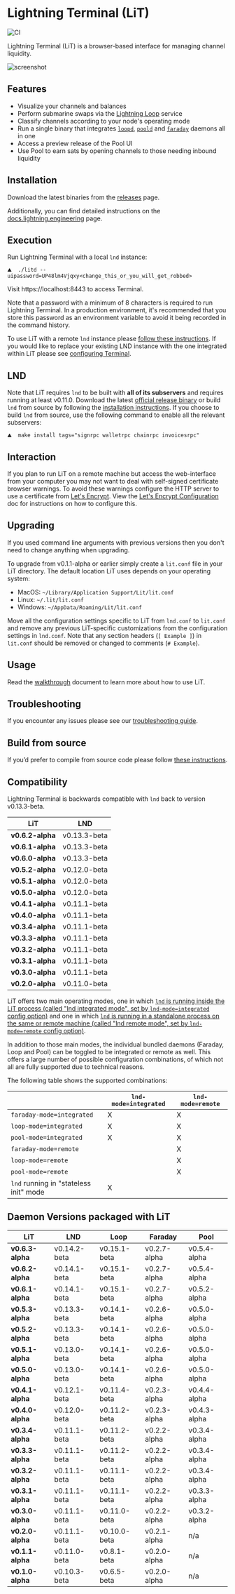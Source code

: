 # Lightning Terminal (LiT)

![CI](https://github.com/lightninglabs/lightning-terminal/workflows/CI/badge.svg)

Lightning Terminal (LiT) is a browser-based interface for managing channel liquidity.

![screenshot](./app/src/assets/images/screenshot.png)

## Features
- Visualize your channels and balances
- Perform submarine swaps via the [Lightning Loop](https://lightning.engineering/loop) service
- Classify channels according to your node's operating mode
- Run a single binary that integrates [`loopd`](https://github.com/lightninglabs/loop),
  [`poold`](https://github.com/lightninglabs/pool) and
  [`faraday`](https://github.com/lightninglabs/faraday) daemons all in one
- Access a preview release of the Pool UI
- Use Pool to earn sats by opening channels to those needing inbound liquidity

## Installation
Download the latest binaries from the [releases](https://github.com/lightninglabs/lightning-terminal/releases) page. 

Additionally, you can find detailed instructions on the [docs.lightning.engineering](https://docs.lightning.engineering/lightning-network-tools/lightning-terminal/get-lit) page.

## Execution
Run Lightning Terminal with a local `lnd` instance:

```shell
⛰  ./litd --uipassword=UP48lm4Vjqxy<change_this_or_you_will_get_robbed>
```

Visit https://localhost:8443 to access Terminal.

Note that a password with a minimum of 8 characters is required to run Lightning Terminal. In a production environment, it's recommended that you store this password as an environment variable to avoid it being recorded in the command history.

To use LiT with a remote `lnd` instance please [follow these instructions](./doc/config-lnd-remote.md). If you would like to replace your existing LND instance with the one integrated within LiT please see [configuring Terminal](./doc/config-lnd-integrated.md).

## LND
Note that LiT requires `lnd` to be built with **all of its subservers** and requires running at least v0.11.0. Download the latest [official release binary](https://github.com/lightningnetwork/lnd/releases/latest) or build `lnd` from source by following the [installation instructions](https://github.com/lightningnetwork/lnd/blob/master/docs/INSTALL.md). If you choose to build `lnd` from source, use the following command to enable all the relevant subservers:

```shell
⛰  make install tags="signrpc walletrpc chainrpc invoicesrpc"
```

## Interaction
If you plan to run LiT on a remote machine but access the web-interface from your computer you may not want to deal with self-signed certificate browser warnings. To avoid these warnings configure the HTTP server to use a certificate from [Let's Encrypt](https://letsencrypt.org/). View the
[Let's Encrypt Configuration](./doc/letsencrypt.md) doc for instructions on how to configure this.

## Upgrading
If you used command line arguments with previous versions then you don't need to change anything when upgrading. 

To upgrade from v0.1.1-alpha or earlier simply create a `lit.conf` file in your LiT directory. The default location LiT uses depends on your operating system:
- MacOS: `~/Library/Application Support/Lit/lit.conf`
- Linux: `~/.lit/lit.conf`
- Windows: `~/AppData/Roaming/Lit/lit.conf`

Move all the configuration settings specific to LiT from `lnd.conf` to `lit.conf` and remove any previous LiT-specific customizations from the configuration settings in `lnd.conf`. Note that any section headers (`[ Example ]`) in `lit.conf` should be removed or changed to comments (`# Example`). 

## Usage
Read the [walkthrough](doc/WALKTHROUGH.md) document to learn more about how to use LiT.

## Troubleshooting
If you encounter any issues please see our [troubleshooting guide](./doc/troubleshooting.md).

## Build from source
If you’d prefer to compile from source code please follow [these instructions](./doc/compile.md).

## Compatibility

Lightning Terminal is backwards compatible with `lnd` back to version v0.13.3-beta.

| LiT              | LND          |
|------------------| ------------ |
| **v0.6.2-alpha** | v0.13.3-beta |
| **v0.6.1-alpha** | v0.13.3-beta |
| **v0.6.0-alpha** | v0.13.3-beta |
| **v0.5.2-alpha** | v0.12.0-beta |
| **v0.5.1-alpha** | v0.12.0-beta |
| **v0.5.0-alpha** | v0.12.0-beta |
| **v0.4.1-alpha** | v0.11.1-beta |
| **v0.4.0-alpha** | v0.11.1-beta |
| **v0.3.4-alpha** | v0.11.1-beta | 
| **v0.3.3-alpha** | v0.11.1-beta | 
| **v0.3.2-alpha** | v0.11.1-beta | 
| **v0.3.1-alpha** | v0.11.1-beta |
| **v0.3.0-alpha** | v0.11.1-beta |
| **v0.2.0-alpha** | v0.11.0-beta |

LiT offers two main operating modes, one in which [`lnd` is running inside the
LiT process (called "lnd integrated mode", set by `lnd-mode=integrated` config
option)](doc/config-lnd-integrated.md) and one in which [`lnd` is running in
a standalone process on the same or remote machine (called "lnd remote mode",
set by `lnd-mode=remote` config option)](doc/config-lnd-remote.md).

In addition to those main modes, the individual bundled daemons (Faraday, Loop
and Pool) can be toggled to be integrated or remote as well. This offers a
large number of possible configuration combinations, of which not all are
fully supported due to technical reasons.

The following table shows the supported combinations:

|                                        | `lnd-mode=integrated` | `lnd-mode=remote` |
|----------------------------------------|-----------------------|-------------------|
| `faraday-mode=integrated`              | X                     | X                 |
| `loop-mode=integrated`                 | X                     | X                 |
| `pool-mode=integrated`                 | X                     | X                 |
| `faraday-mode=remote`                  |                       | X                 |
| `loop-mode=remote`                     |                       | X                 |
| `pool-mode=remote`                     |                       | X                 |
| `lnd` running in "stateless init" mode | X                     |                   |

## Daemon Versions packaged with LiT

| LiT              | LND          | Loop        | Faraday      | Pool         |
|------------------|--------------| ----------- | ------------ |--------------|
| **v0.6.3-alpha** | v0.14.2-beta | v0.15.1-beta | v0.2.7-alpha | v0.5.4-alpha |
| **v0.6.2-alpha** | v0.14.1-beta | v0.15.1-beta | v0.2.7-alpha | v0.5.4-alpha |
| **v0.6.1-alpha** | v0.14.1-beta | v0.15.1-beta | v0.2.7-alpha | v0.5.2-alpha |
| **v0.5.3-alpha** | v0.13.3-beta | v0.14.1-beta | v0.2.6-alpha | v0.5.0-alpha |
| **v0.5.2-alpha** | v0.13.3-beta | v0.14.1-beta | v0.2.6-alpha | v0.5.0-alpha |
| **v0.5.1-alpha** | v0.13.0-beta | v0.14.1-beta | v0.2.6-alpha | v0.5.0-alpha |
| **v0.5.0-alpha** | v0.13.0-beta | v0.14.1-beta | v0.2.6-alpha | v0.5.0-alpha |
| **v0.4.1-alpha** | v0.12.1-beta | v0.11.4-beta | v0.2.3-alpha | v0.4.4-alpha |
| **v0.4.0-alpha** | v0.12.0-beta | v0.11.2-beta | v0.2.3-alpha | v0.4.3-alpha |
| **v0.3.4-alpha** | v0.11.1-beta | v0.11.2-beta | v0.2.2-alpha | v0.3.4-alpha |
| **v0.3.3-alpha** | v0.11.1-beta | v0.11.2-beta | v0.2.2-alpha | v0.3.4-alpha |
| **v0.3.2-alpha** | v0.11.1-beta | v0.11.1-beta | v0.2.2-alpha | v0.3.4-alpha |
| **v0.3.1-alpha** | v0.11.1-beta | v0.11.1-beta | v0.2.2-alpha | v0.3.3-alpha |
| **v0.3.0-alpha** | v0.11.1-beta | v0.11.0-beta | v0.2.2-alpha | v0.3.2-alpha |
| **v0.2.0-alpha** | v0.11.1-beta | v0.10.0-beta | v0.2.1-alpha | n/a          |
| **v0.1.1-alpha** | v0.11.0-beta | v0.8.1-beta | v0.2.0-alpha | n/a          |
| **v0.1.0-alpha** | v0.10.3-beta | v0.6.5-beta | v0.2.0-alpha | n/a          |
